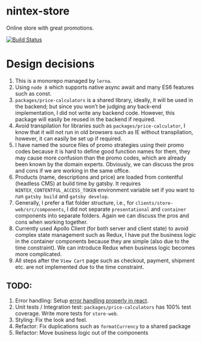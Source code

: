 # nintex-store

Online store with great promotions.

[![Build Status][1]][2]

# Design decisions

1. This is a monorepo managed by `lerna`.
2. Using `node 8` which supports native async await and many ES6 features such as const.
3. `packages/price-calculators` is a shared library, ideally, it will be used in the backend; but since you won’t be judging any back-end implementation, I did not write any backend code. However, this package will easily be reused in the backend if required.
4. Avoid transpilation for libraries such as `packages/price-calculator`, I know that it will not run in old browsers such as IE without transpilation, however, it can easily be set up if required.
5. I have named the source files of promo strategies using their promo codes because it is hard to define good function names for them, they may cause more confusion than the promo codes, which are already been known by the domain experts. Obviously, we can discuss the pros and cons if we are working in the same office.
6. Products (name, descriptions and price) are loaded from contentful (headless CMS) at build time by gatsby. It requires `NINTEX_CONTENTFUL_ACCESS_TOKEN` environment variable set if you want to run `gatsby build` and `gatsby develop`.
7. Generally, I prefer a flat folder structure, i.e., for `clients/store-web/src/components`, I did not separate `presentational` and `container` components into separate folders. Again we can discuss the pros and cons when working together.
8. Currently used Apollo Client (for both server and client state) to avoid complex state management such as Redux, I have put the business logic in the container components because they are simple (also due to the time constraint). We can introduce Redux when business logic becomes more complicated.
9. All steps after the `View Cart` page such as checkout, payment, shipment etc. are not implemented due to the time constraint.

## TODO:

1. Error handling: Setup [error handling properly in react](https://reactjs.org/blog/2017/07/26/error-handling-in-react-16.html).
2. Unit tests / Integration test: `packages/price-calculators` has 100% test coverage. Write more tests for `store-web`.
3. Styling: Fix the look and feel.
4. Refactor: Fix duplications such as `formatCurrency` to a shared package
5. Refactor: Move business logic out of the components

[1]: https://travis-ci.com/engineforce/nintex-store.svg?branch=master
[2]: https://travis-ci.com/engineforce/nintex-store
